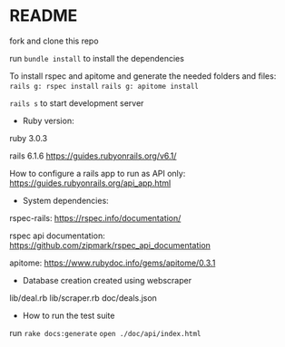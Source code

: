 # README

fork and clone this repo

run `bundle install` to install the dependencies

To install rspec and apitome and generate the needed folders and files:
`rails g: rspec install`
`rails g: apitome install`

`rails s` to start development server

* Ruby version:

ruby 3.0.3

rails 6.1.6 https://guides.rubyonrails.org/v6.1/

How to configure a rails app to run as API only: https://guides.rubyonrails.org/api_app.html

* System dependencies:

rspec-rails: https://rspec.info/documentation/

rspec api documentation: https://github.com/zipmark/rspec_api_documentation

apitome: https://www.rubydoc.info/gems/apitome/0.3.1


* Database creation
created using webscraper

lib/deal.rb
lib/scraper.rb
doc/deals.json


* How to run the test suite

run `rake docs:generate`
`open ./doc/api/index.html`
